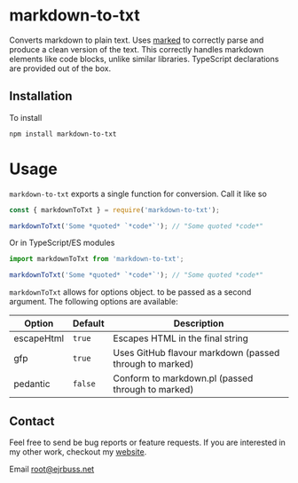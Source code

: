 # markdown-to-txt

Converts markdown to plain text. Uses [marked](https://www.npmjs.com/package/marked) to correctly parse and produce a clean version of the text. This correctly handles markdown elements like code blocks, unlike similar libraries. TypeScript declarations are provided out of the box.

## Installation

To install

```
npm install markdown-to-txt
```

# Usage

`markdown-to-txt` exports a single function for conversion. Call it like so

```js
const { markdownToTxt } = require('markdown-to-txt');

markdownToTxt('Some *quoted* `*code*`'); // "Some quoted *code*"
```

Or in TypeScript/ES modules

```ts
import markdownToTxt from 'markdown-to-txt';

markdownToTxt('Some *quoted* `*code*`'); // "Some quoted *code*"
```

`markdownToTxt` allows for options object. to be passed as a second argument. The following options are available:

| Option | Default | Description |
|-|-|-|
| escapeHtml | `true` | Escapes HTML in the final string |
| gfp | `true` | Uses GitHub flavour markdown (passed through to marked) |
| pedantic | `false` | Conform to markdown<i></i>.pl (passed through to marked) |

## Contact

Feel free to send be bug reports or feature requests. If you are interested in my other work, checkout my [website](https://ejrbuss.net).

Email root@ejrbuss.net